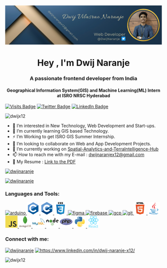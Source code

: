
[![DWIJ NARANJE GitHub Banner](./assets/Banner.png)](https://dwijnaranjeportfolio.netlify.app/)
<h1 align="center">Hey , I'm Dwij Naranje</h1>
<h3 align="center">A passionate frontend developer from India</h3>
<h4 align="center">Geographical Information System(GIS) and Machine Learning(ML) Intern at ISRO NRSC Hyderabad</h4>

[![Visits Badge](https://komarev.com/ghpvc/?username=DwijNaranje&label=Visits&color=22DD22&style=flat)](https://dwijnaranjeportfolio.netlify.app/)
[![Twitter Badge](https://img.shields.io/badge/Twitter-Profile-informational?style=flat&logo=twitter&logoColor=white&color=1CA2F1)](https://twitter.com/DwijNaranje)
[![LinkedIn Badge](https://img.shields.io/badge/LinkedIn-Profile-informational?style=flat&logo=linkedin&logoColor=white&color=0D76A8)](https://www.linkedin.com/in/dwij-naranje-x12/)
<p align="left"> <img src="https://komarev.com/ghpvc/?username=DwijNaranje&label=Profile%20views&color=0e75b6&style=flat" alt="dwijx12" /> </p>


- 👀 I’m interested in New Technology, Web Development and Start-ups.
- 🌱 I’m currently learning GIS based Technology.
- ⚡ I’m Working to get ISRO GIS Summer Internship.
- 💞️ I’m looking to collaborate on Web and App Development Projects.
- 🔭 I’m currently working on [Spatial-Analytics-and-TerraIntelligence-Hub](https://github.com/Dwijx12/Spatial-Analytics-and-TerraIntelligence-Hub-SATH-Software-)
- 📫 How to reach me with my E-mail : dwijnaranjex12@gmail.com
- 📑 My Resume : [Link to the PDF](https://drive.google.com/file/d/1A7SA6UmQ5dlEzAmu41HQOe3Ono-kx1IC/view?usp=drive_link)

<p align="left"> <a href="https://twitter.com/dwijnaranje" target="blank"><img src="https://img.shields.io/twitter/follow/dwijnaranje?logo=twitter&style=for-the-badge" alt="dwijnaranje" /></a> </p>
<p align="left"> <a href="https://www.linkedin.com/in/dwij-naranje-x12/" target="blank"><img src="https://img.shields.io/badge/connect @dwij-naranje-x12?logo=linkedin&style=for-the-badge" alt="dwijnaranje" /></a> </p>

<h3 align="left">Languages and Tools:</h3>
<p align="left"> <a href="https://www.arduino.cc/" target="_blank" rel="noreferrer"> <img src="https://cdn.worldvectorlogo.com/logos/arduino-1.svg" alt="arduino" width="40" height="40"/> </a> <a href="https://www.cprogramming.com/" target="_blank" rel="noreferrer"> <img src="https://raw.githubusercontent.com/devicons/devicon/master/icons/c/c-original.svg" alt="c" width="40" height="40"/> </a> <a href="https://www.w3schools.com/cpp/" target="_blank" rel="noreferrer"> <img src="https://raw.githubusercontent.com/devicons/devicon/master/icons/cplusplus/cplusplus-original.svg" alt="cplusplus" width="40" height="40"/> </a> <a href="https://www.w3schools.com/css/" target="_blank" rel="noreferrer"> <img src="https://raw.githubusercontent.com/devicons/devicon/master/icons/css3/css3-original-wordmark.svg" alt="css3" width="40" height="40"/> </a> <a href="https://www.figma.com/" target="_blank" rel="noreferrer"> <img src="https://www.vectorlogo.zone/logos/figma/figma-icon.svg" alt="figma" width="40" height="40"/> </a> <a href="https://firebase.google.com/" target="_blank" rel="noreferrer"> <img src="https://www.vectorlogo.zone/logos/firebase/firebase-icon.svg" alt="firebase" width="40" height="40"/> </a> <a href="https://cloud.google.com" target="_blank" rel="noreferrer"> <img src="https://www.vectorlogo.zone/logos/google_cloud/google_cloud-icon.svg" alt="gcp" width="40" height="40"/> </a> <a href="https://git-scm.com/" target="_blank" rel="noreferrer"> <img src="https://www.vectorlogo.zone/logos/git-scm/git-scm-icon.svg" alt="git" width="40" height="40"/> </a> <a href="https://www.w3.org/html/" target="_blank" rel="noreferrer"> <img src="https://raw.githubusercontent.com/devicons/devicon/master/icons/html5/html5-original-wordmark.svg" alt="html5" width="40" height="40"/> </a> <a href="https://www.java.com" target="_blank" rel="noreferrer"> <img src="https://raw.githubusercontent.com/devicons/devicon/master/icons/java/java-original.svg" alt="java" width="40" height="40"/> </a> <a href="https://developer.mozilla.org/en-US/docs/Web/JavaScript" target="_blank" rel="noreferrer"> <img src="https://raw.githubusercontent.com/devicons/devicon/master/icons/javascript/javascript-original.svg" alt="javascript" width="40" height="40"/> </a> <a href="https://www.mongodb.com/" target="_blank" rel="noreferrer"> <img src="https://raw.githubusercontent.com/devicons/devicon/master/icons/mongodb/mongodb-original-wordmark.svg" alt="mongodb" width="40" height="40"/> </a> <a href="https://www.mysql.com/" target="_blank" rel="noreferrer"> <img src="https://raw.githubusercontent.com/devicons/devicon/master/icons/mysql/mysql-original-wordmark.svg" alt="mysql" width="40" height="40"/> </a> <a href="https://nodejs.org" target="_blank" rel="noreferrer"> <img src="https://raw.githubusercontent.com/devicons/devicon/master/icons/nodejs/nodejs-original-wordmark.svg" alt="nodejs" width="40" height="40"/> </a> <a href="https://www.php.net" target="_blank" rel="noreferrer"> <img src="https://raw.githubusercontent.com/devicons/devicon/master/icons/php/php-original.svg" alt="php" width="40" height="40"/> </a> <a href="https://www.python.org" target="_blank" rel="noreferrer"> <img src="https://raw.githubusercontent.com/devicons/devicon/master/icons/python/python-original.svg" alt="python" width="40" height="40"/> </a> <a href="https://reactjs.org/" target="_blank" rel="noreferrer"> <img src="https://raw.githubusercontent.com/devicons/devicon/master/icons/react/react-original-wordmark.svg" alt="react" width="40" height="40"/> </a> </p>

<h3 align="left">Connect with me:</h3>
<p align="left">
<a href="https://twitter.com/dwijnaranje" target="blank"><img align="center" src="https://raw.githubusercontent.com/rahuldkjain/github-profile-readme-generator/master/src/images/icons/Social/twitter.svg" alt="dwijnaranje" height="30" width="40" /></a>
<a href="https://linkedin.com/in/https://www.linkedin.com/in/dwij-naranje-x12/" target="blank"><img align="center" src="https://raw.githubusercontent.com/rahuldkjain/github-profile-readme-generator/master/src/images/icons/Social/linked-in-alt.svg" alt="https://www.linkedin.com/in/dwij-naranje-x12/" height="30" width="40" /></a>
</p>

<!--
**Dwijx12/Dwijx12** is a ✨ _special_ ✨ repository because its `README.md` (this file) appears on your GitHub profile.

Here are some ideas to get you started:

- 🔭 I’m currently working on ...
- 🌱 I’m currently learning ...
- 👯 I’m looking to collaborate on ...
- 🤔 I’m looking for help with ...
- 💬 Ask me about ...
- 📫 How to reach me: ...
- 😄 Pronouns: ...
- ⚡ Fun fact: ...
-->



<p><img align="left" src="https://github-readme-stats.vercel.app/api/top-langs?username=DwijNaranje&show_icons=true&locale=en&layout=compact" alt="dwijx12" /></p>


